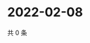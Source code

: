# 2022-02-08

共 0 条

<!-- BEGIN WEIBO -->
<!-- 最后更新时间 Tue Feb 08 2022 04:00:39 GMT+0800 (China Standard Time) -->

<!-- END WEIBO -->
